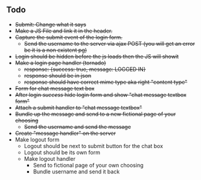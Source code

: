 Todo
---

* <s>Submit: Change what it says</s>
* <s>Make a JS File and link it in the header.</s>
* <s>Capture the submit event of the login form. </s>
  * <s>Send the username to the server via ajax POST (you will get an error bc it is a non existent pg)</s>
* <s>Login should be hidden before the js loads then the JS will showit</s>
* <s>Make a login page handler (tornado)</s>
  * <s>response: {success: true, message: LOGGED IN}</s>
  * <s>response should be in json </s>
  * <s>response should have correct mime type aka right "content type"</s>
* <s>Form for chat message text box</s>
* <s>After login *success* hide login form and show "chat message textbox form"</s>
* <s>Attach a submit handler to "chat message textbox"</s>
* <s>Bundle up the message and send to a new fictional page of your choosing</s>
  * <s>Send the username and send the message</s>
* <s>Create "message handler" on the server</s>
* Make logout form
  * Logout should be next to submit button for the chat box
  * Logout should be its own form
  * Make logout handler
    * Send to fictional page of your own choosing
    * Bundle username and send it back










































